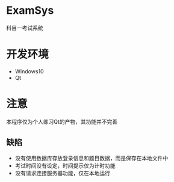# ExamSys
科目一考试系统

# 开发环境
* Windows10
* Qt

# 注意
本程序仅为个人练习Qt的产物，其功能并不完善

## 缺陷

* 没有使用数据库存放登录信息和题目数据，而是保存在本地文件中
* 考试时间没有设定，时间提示仅为计时功能
* 没有请求连接服务器功能，仅在本地运行
